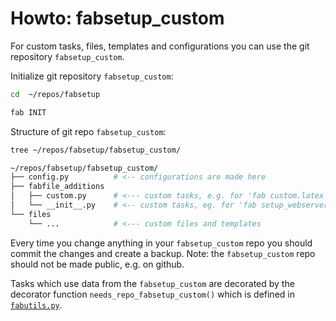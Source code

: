 # Howto: fabsetup_custom

For custom tasks, files, templates and configurations you can use the git
repository `fabsetup_custom`.

Initialize git repository `fabsetup_custom`:
  ```sh
  cd  ~/repos/fabsetup

  fab INIT
  ```

Structure of git repo `fabsetup_custom`:

  ```sh
  tree ~/repos/fabsetup/fabsetup_custom/
  
  ~/repos/fabsetup/fabsetup_custom/
  ├── config.py          # <-- configurations are made here
  ├── fabfile_additions
  │   ├── custom.py      # <--- custom tasks, e.g. for 'fab custom.latex'
  │   └── __init__.py    # <-- custom tasks, eg. for 'fab setup_webserver' (without custom prefix)
  └── files
      └── ...            # <--- custom files and templates
  ```

Every time you change anything in your `fabsetup_custom` repo you should commit
the changes and create a backup.  Note: the `fabsetup_custom` repo should not
be made public, e.g. on github.

Tasks which use data from the `fabsetup_custom` are decorated by the decorator
function `needs_repo_fabsetup_custom()` which is defined in
[`fabutils.py`](../fabfile/fabutils.py).
